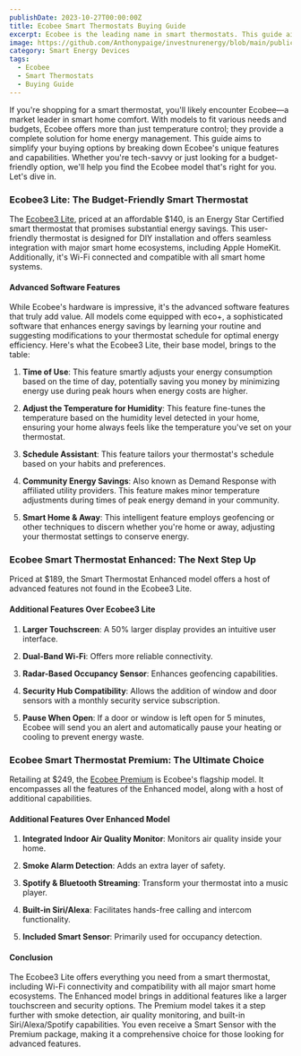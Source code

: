 ```yaml
---
publishDate: 2023-10-27T00:00:00Z
title: Ecobee Smart Thermostats Buying Guide
excerpt: Ecobee is the leading name in smart thermostats. This guide aims to simplify your buying options by breaking down Ecobee's unique features and capabilities.
image: https://github.com/Anthonypaige/investnurenergy/blob/main/public/images/cover-art/THRM-2-cover-art.png?raw=true
category: Smart Energy Devices
tags:
  - Ecobee
  - Smart Thermostats
  - Buying Guide
---
```


If you're shopping for a smart thermostat, you'll likely encounter Ecobee—a market leader in smart home comfort. With models to fit various needs and budgets, Ecobee offers more than just temperature control; they provide a complete solution for home energy management. This guide aims to simplify your buying options by breaking down Ecobee's unique features and capabilities. Whether you're tech-savvy or just looking for a budget-friendly option, we'll help you find the Ecobee model that's right for you. Let's dive in.

### **Ecobee3 Lite: The Budget-Friendly Smart Thermostat**

The [Ecobee3 Lite](shopping/affiliate-marketplace), priced at an affordable $140, is an Energy Star Certified smart thermostat that promises substantial energy savings. This user-friendly thermostat is designed for DIY installation and offers seamless integration with major smart home ecosystems, including Apple HomeKit. Additionally, it's Wi-Fi connected and compatible with all smart home systems.

#### **Advanced Software Features**

While Ecobee's hardware is impressive, it's the advanced software features that truly add value. All models come equipped with eco+, a sophisticated software that enhances energy savings by learning your routine and suggesting modifications to your thermostat schedule for optimal energy efficiency. Here's what the Ecobee3 Lite, their base model, brings to the table:

1.  **Time of Use**: This feature smartly adjusts your energy consumption based on the time of day, potentially saving you money by minimizing energy use during peak hours when energy costs are higher.

2.  **Adjust the Temperature for Humidity**: This feature fine-tunes the temperature based on the humidity level detected in your home, ensuring your home always feels like the temperature you've set on your thermostat.

3.  **Schedule Assistant**: This feature tailors your thermostat's schedule based on your habits and preferences.

4.  **Community Energy Savings**: Also known as Demand Response with affiliated utility providers. This feature makes minor temperature adjustments during times of peak energy demand in your community.

5.  **Smart Home & Away**: This intelligent feature employs geofencing or other techniques to discern whether you're home or away, adjusting your thermostat settings to conserve energy.

### **Ecobee Smart Thermostat Enhanced: The Next Step Up**

Priced at $189, the Smart Thermostat Enhanced model offers a host of advanced features not found in the Ecobee3 Lite.

#### **Additional Features Over Ecobee3 Lite**

1.  **Larger Touchscreen**: A 50% larger display provides an intuitive user interface.

2.  **Dual-Band Wi-Fi**: Offers more reliable connectivity.

3.  **Radar-Based Occupancy Sensor**: Enhances geofencing capabilities.

4.  **Security Hub Compatibility**: Allows the addition of window and door sensors with a monthly security service subscription.

5.  **Pause When Open**: If a door or window is left open for 5 minutes, Ecobee will send you an alert and automatically pause your heating or cooling to prevent energy waste.

### **Ecobee Smart Thermostat Premium: The Ultimate Choice**

Retailing at $249, the [Ecobee Premium](shopping/affiliate-marketplace) is Ecobee's flagship model. It encompasses all the features of the Enhanced model, along with a host of additional capabilities.

#### **Additional Features Over Enhanced Model**

1.  **Integrated Indoor Air Quality Monitor**: Monitors air quality inside your home.

2.  **Smoke Alarm Detection**: Adds an extra layer of safety.

3.  **Spotify & Bluetooth Streaming**: Transform your thermostat into a music player.

4.  **Built-in Siri/Alexa**: Facilitates hands-free calling and intercom functionality.

5.  **Included Smart Sensor**: Primarily used for occupancy detection.

#### **Conclusion**

The Ecobee3 Lite offers everything you need from a smart thermostat, including Wi-Fi connectivity and compatibility with all major smart home ecosystems. The Enhanced model brings in additional features like a larger touchscreen and security options. The Premium model takes it a step further with smoke detection, air quality monitoring, and built-in Siri/Alexa/Spotify capabilities. You even receive a Smart Sensor with the Premium package, making it a comprehensive choice for those looking for advanced features.
